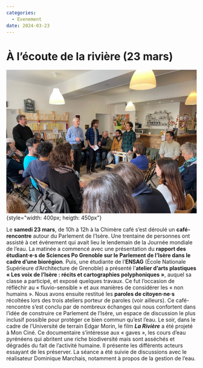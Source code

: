 ```yaml
---
categories:
  - Evenement
date: 2024-03-23
---
```



# À l’écoute de la rivière (23 mars)

 ![image](https://github.com/Konsilion/konsilion-drive/blob/main/a-l-ecoute-de-la-riviere-photo.png?raw=true){style="width: 400px; heigth: 450px"}

 Le **samedi 23 mars**, de 10h à 12h à la Chimère café s’est déroulé un **café-rencontre** autour du Parlement de l’Isère. Une trentaine de personnes ont assisté à cet événement qui avait lieu le lendemain de la Journée mondiale de l’eau. La matinée a commencé avec une présentation du **rapport des étudiant·e·s de Sciences Po Grenoble sur le Parlement de l’Isère dans le cadre d’une biorégion**. Puis, une étudiante de l’**ENSAG** (École Nationale Supérieure d’Architecture de Grenoble) a présenté l’**atelier d’arts plastiques « Les voix de l’Isère : récits et cartographies polyphoniques »**, auquel sa classe a participé, et exposé quelques travaux. Ce fut l’occasion de réfléchir au « fluvio-sensible » et aux manières de considérer les « non humains ». Nous avons ensuite restitué les **paroles de citoyen·ne·s** récoltées lors des trois ateliers porteur de paroles (voir ailleurs). Ce café-rencontre s’est conclu par de nombreux échanges qui nous confortent dans l’idée de construire ce Parlement de l’Isère, un espace de discussion le plus inclusif possible pour protéger ce bien commun qu’est l’eau. Le soir, dans le cadre de l’Université de terrain Edgar Morin, le film ***La Rivière*** a été projeté à Mon Ciné. Ce documentaire s’intéresse aux « gaves », les cours d’eau pyrénéens qui abritent une riche biodiversité mais sont asséchés et dégradés du fait de l’activité humaine. Il présente les différents acteurs essayant de les préserver. La séance a été suivie de discussions avec le réalisateur Dominique Marchais, notamment à propos de la gestion de l’eau. 


